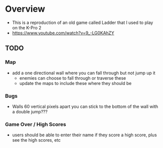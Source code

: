 # Overview
- This is a reproduction of an old game called Ladder that I used to play on the K-Pro 2
- https://www.youtube.com/watch?v=9_-LG0KAhZY

## TODO
### Map
- add a one directional wall where you can fall through but not jump up it
    - enemies can choose to fall through or traverse these
    - update the maps to include these where they should be
### Bugs
- Walls 60 vertical pixels apart you can stick to the bottom of the wall with a double jump???
### Game Over / High Scores
- users should be able to enter their name if they score a high score, plus see the high scores, etc
